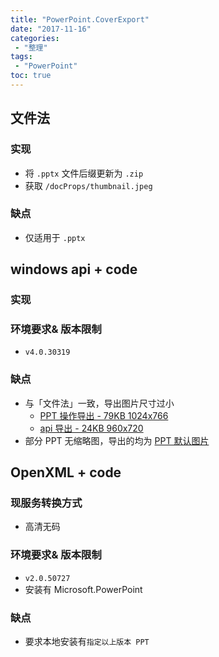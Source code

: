 ```yaml
---
title: "PowerPoint.CoverExport"
date: "2017-11-16"
categories:
 - "整理"
tags:
 - "PowerPoint"
toc: true
---
```



## 文件法
### 实现
- 将 `.pptx` 文件后缀更新为 `.zip`
- 获取 `/docProps/thumbnail.jpeg`

### 缺点
- 仅适用于 `.pptx`


## windows api + code
### 实现

### 环境要求& 版本限制
- `v4.0.30319`

### 缺点
- 与「文件法」一致，导出图片尺寸过小
    + [PPT 操作导出 - 79KB 1024x766](http://7xsy59.com1.z0.glb.clouddn.com/50fc4b9a-0e0a-11e7-a1d9-0071cc916200.png)
    + [api 导出 - 24KB 960x720](http://7xsy59.com1.z0.glb.clouddn.com/57952808-0e0a-11e7-a0ab-0071cc916200.png)
- 部分 PPT 无缩略图，导出的均为 [PPT 默认图片](http://7xsy59.com1.z0.glb.clouddn.com/2ffdec48-0e10-11e7-96bf-0071cc916200.png)


## OpenXML + code
### 现服务转换方式
- 高清无码

### 环境要求& 版本限制
- `v2.0.50727`
- 安装有 Microsoft.PowerPoint

### 缺点
- 要求本地安装有`指定以上版本 PPT`